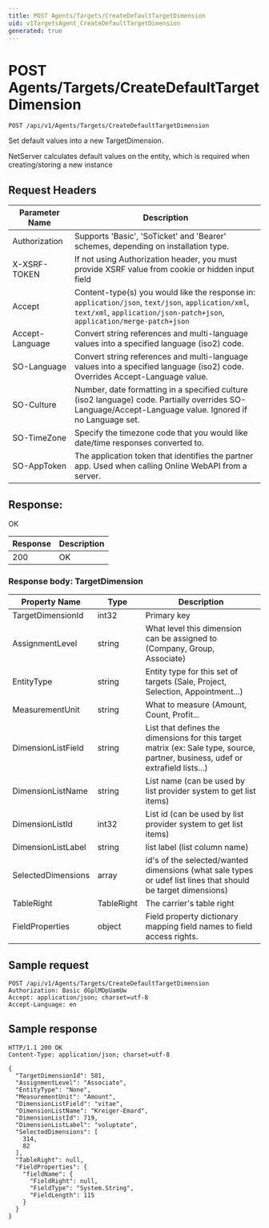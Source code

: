 ```yaml
---
title: POST Agents/Targets/CreateDefaultTargetDimension
uid: v1TargetsAgent_CreateDefaultTargetDimension
generated: true
---
```


# POST Agents/Targets/CreateDefaultTargetDimension

```http
POST /api/v1/Agents/Targets/CreateDefaultTargetDimension
```

Set default values into a new TargetDimension.


NetServer calculates default values on the entity, which is required when creating/storing a new instance







## Request Headers

| Parameter Name | Description |
|----------------|-------------|
| Authorization  | Supports 'Basic', 'SoTicket' and 'Bearer' schemes, depending on installation type. |
| X-XSRF-TOKEN   | If not using Authorization header, you must provide XSRF value from cookie or hidden input field |
| Accept         | Content-type(s) you would like the response in: `application/json`, `text/json`, `application/xml`, `text/xml`, `application/json-patch+json`, `application/merge-patch+json` |
| Accept-Language | Convert string references and multi-language values into a specified language (iso2) code. |
| SO-Language | Convert string references and multi-language values into a specified language (iso2) code. Overrides Accept-Language value. |
| SO-Culture | Number, date formatting in a specified culture (iso2 language) code. Partially overrides SO-Language/Accept-Language value. Ignored if no Language set. |
| SO-TimeZone | Specify the timezone code that you would like date/time responses converted to. |
| SO-AppToken | The application token that identifies the partner app. Used when calling Online WebAPI from a server. |


## Response:

OK

| Response | Description |
|----------------|-------------|
| 200 | OK |

### Response body: TargetDimension

| Property Name | Type |  Description |
|----------------|------|--------------|
| TargetDimensionId | int32 | Primary key |
| AssignmentLevel | string | What level this dimension can be assigned to (Company, Group, Associate) |
| EntityType | string | Entity type for this set of targets (Sale, Project, Selection, Appointment...) |
| MeasurementUnit | string | What to measure (Amount, Count, Profit... |
| DimensionListField | string | List that defines the dimensions for this target matrix (ex: Sale type, source, partner, business, udef or extrafield lists...) |
| DimensionListName | string | List name (can be used by list provider system to get list items) |
| DimensionListId | int32 | List id (can be used by list provider system to get list items) |
| DimensionListLabel | string | list label (list column name) |
| SelectedDimensions | array | id's of the selected/wanted dimensions (what sale types or udef list lines that should be target dimensions) |
| TableRight | TableRight | The carrier's table right |
| FieldProperties | object | Field property dictionary mapping field names to field access rights. |

## Sample request

```http!
POST /api/v1/Agents/Targets/CreateDefaultTargetDimension
Authorization: Basic dGplMDpUamUw
Accept: application/json; charset=utf-8
Accept-Language: en
```

## Sample response

```http_
HTTP/1.1 200 OK
Content-Type: application/json; charset=utf-8

{
  "TargetDimensionId": 581,
  "AssignmentLevel": "Associate",
  "EntityType": "None",
  "MeasurementUnit": "Amount",
  "DimensionListField": "vitae",
  "DimensionListName": "Kreiger-Emard",
  "DimensionListId": 719,
  "DimensionListLabel": "voluptate",
  "SelectedDimensions": [
    314,
    82
  ],
  "TableRight": null,
  "FieldProperties": {
    "fieldName": {
      "FieldRight": null,
      "FieldType": "System.String",
      "FieldLength": 115
    }
  }
}
```